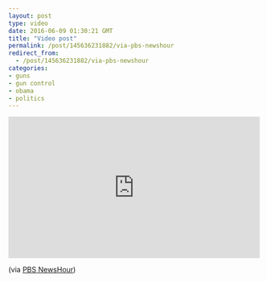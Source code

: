 ```yaml
---
layout: post
type: video
date: 2016-06-09 01:30:21 GMT
title: "Video post"
permalink: /post/145636231882/via-pbs-newshour
redirect_from: 
  - /post/145636231882/via-pbs-newshour
categories:
- guns
- gun control
- obama
- politics
---
```

<iframe width="500" height="281"  id="youtube_iframe" src="https://www.youtube.com/embed/6imFvSua3Kg?feature=oembed&amp;enablejsapi=1&amp;origin=https://safe.txmblr.com&amp;wmode=opaque" frameborder="0" allow="accelerometer; autoplay; clipboard-write; encrypted-media; gyroscope; picture-in-picture" allowfullscreen title="Why restrict &#39;good&#39; gun owners, resident asks President Obama at town hall"></iframe>

<p>(via <a href="https://www.youtube.com/watch?v=6imFvSua3Kg&amp;feature=youtu.be">PBS NewsHour</a>) </p>